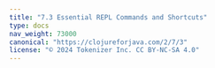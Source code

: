 ```yaml
---
title: "7.3 Essential REPL Commands and Shortcuts"
type: docs
nav_weight: 73000
canonical: "https://clojureforjava.com/2/7/3"
license: "© 2024 Tokenizer Inc. CC BY-NC-SA 4.0"
---
```

